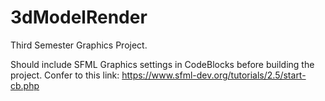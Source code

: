 # 3dModelRender

Third Semester Graphics Project.

Should include SFML Graphics settings in CodeBlocks before building the project. Confer to this link: https://www.sfml-dev.org/tutorials/2.5/start-cb.php
